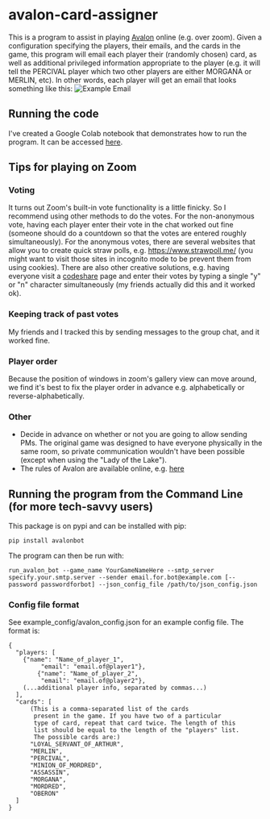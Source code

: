 # avalon-card-assigner
This is a program to assist in playing [Avalon](https://hobbylark.com/card-games/How-to-Play-Avalon) online (e.g. over zoom). Given a configuration specifying the players, their emails, and the cards in the game, this program will email each player their (randomly chosen) card, as well as additional privileged information appropriate to the player (e.g. it will tell the PERCIVAL player which two other players are either MORGANA or MERLIN, etc). In other words, each player will get an email that looks something like this:
![](https://github.com/AvantiShri/avalon-card-assigner/raw/master/ExampleEmail1.png "Example Email")

## Running the code
I've created a Google Colab notebook that demonstrates how to run the program. It can be accessed [here](https://colab.research.google.com/github/AvantiShri/avalon-card-assigner/blob/master/Avalon_Bot_Playing_Avalon_Online_With_Friends_(e_g_over_Zoom).ipynb).

## Tips for playing on Zoom

### Voting

It turns out Zoom's built-in vote functionality is a little finicky. So I recommend using other methods to do the votes. For the non-anonymous vote, having each player enter their vote in the chat worked out fine (someone should do a countdown so that the votes are entered roughly simultaneously). For the anonymous votes, there are several websites that allow you to create quick straw polls, e.g. https://www.strawpoll.me/ (you might want to visit those sites in incognito mode to be prevent them from using cookies). There are also other creative solutions, e.g. having everyone visit a [codeshare](https://codeshare.io/new) page and enter their votes by typing a single "y" or "n" character simultaneously (my friends actually did this and it worked ok).

### Keeping track of past votes
My friends and I tracked this by sending messages to the group chat, and it worked fine.

### Player order
Because the position of windows in zoom's gallery view can move around, we find it's best to fix the player order in advance e.g. alphabetically or reverse-alphabetically.

### Other
- Decide in advance on whether or not you are going to allow sending PMs. The original game was designed to have everyone physically in the same room, so private communication wouldn't have been possible (except when using the "Lady of the Lake").
- The rules of Avalon are available online, e.g. [here](https://hobbylark.com/card-games/How-to-Play-Avalon) 

## Running the program from the Command Line (for more tech-savvy users)

This package is on pypi and can be installed with pip:
```
pip install avalonbot
```

The program can then be run with:
```
run_avalon_bot --game_name YourGameNameHere --smtp_server specify.your.smtp.server --sender email.for.bot@example.com [--password passwordforbot] --json_config_file /path/to/json_config.json
```

### Config file format
See example_config/avalon_config.json for an example config file. The format is:
```
{
  "players: [
    {"name": "Name_of_player_1",
		 "email": "email.of@player1"},
		{"name": "Name_of_player_2",
		 "email": "email.of@player2"},
    (...additional player info, separated by commas...)
  ],
  "cards": [
      (This is a comma-separated list of the cards
       present in the game. If you have two of a particular
       type of card, repeat that card twice. The length of this
       list should be equal to the length of the "players" list.
       The possible cards are:)
      "LOYAL_SERVANT_OF_ARTHUR",
      "MERLIN",
      "PERCIVAL",
      "MINION_OF_MORDRED",
      "ASSASSIN",
      "MORGANA",
      "MORDRED",
      "OBERON"
  ]
}
```
